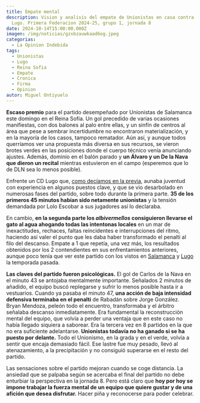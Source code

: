 ```yaml
---
title: Empate mental
description: Vision y analisis del empate de Unionistas en casa contra el CD
  Lugo. Primera Federacion 2024-25, grupo 1, jornada 8
date: 2024-10-14T15:00:00.000Z
imagen: /img/noticias/gzxbzauwkaad6og.jpeg
categorias:
  - La Opinion Indebida
tags:
  - Unionistas
  - Lugo
  - Reina Sofia
  - Empate
  - Cronica
  - Firma
  - Opinion
autor: Miguel Ontiyuelo
---
```

**Escaso premio** para el partido desempeñado por Unionistas de Salamanca este domingo en el Reina Sofía. Un gol precedido de varias ocasiones manifiestas, con dos balones al palo entre ellas, y un sinfín de centros al área que pese a sembrar incertidumbre no encontraron materialización, y en la mayoría de los casos, tampoco rematador. Aún así, y aunque todos querríamos ver una propuesta más diversa en sus recursos, se vieron brotes verdes en las posiciones donde el cuerpo técnico venía anunciando ajustes. Además, dominio en el balón parado y **un Álvaro y un De la Nava que dieron un recital** mientras estuvieron en el campo (esperemos que lo de DLN sea lo menos posible).

Enfrente un CD Lugo que, [como decíamos en la previa](https://www.youtube.com/watch?v=oeTz7f6BBbU), aunaba juventud con experiencia en algunos puestos clave, y que se vio desarbolado en numerosas fases del partido, sobre todo durante la primera parte. **35 de los primeros 45 minutos habían sido netamente unionistas** y la tensión demandada por Lolo Escobar a sus jugadores así lo declaraba.

En cambio, **en la segunda parte los *albivermellos* consiguieron llevarse el gato al agua ahogando todas las intentonas locales** en un mar de inexactitudes, rechaces, faltas reincidentes e interrupciones del ritmo, haciendo así valer el punto que les daba haber transformado el penalti al filo del descanso. Empate a 1 que repetía, una vez más, los resultados obtenidos por los 2 contendientes en sus enfrentamientos anteriores, aunque poco tenía que ver este partido con los vistos en [Salamanca](https://www.youtube.com/watch?v=PmdI7R5emds) y [Lugo](https://www.youtube.com/watch?v=AAT9XIWBD7A) la temporada pasada.

**Las claves del partido fueron psicológicas.** El gol de Carlos de la Nava en el minuto 43 se antojaba mentalmente importante. Señalados 2 minutos de añadido, el equipo buscó replegarse y sufrir lo menos posible hasta ir a vestuarios. Cuando ya pasaba el minuto 47, **una acción de baja intensidad defensiva terminaba en el penalti** de Rabadán sobre Jorge González. Bryan Mendoza, peleón todo el encuentro, transformaba y el árbitro señalaba descanso inmediatamente. Era fundamental la reconstrucción mental del equipo, que volvía a perder una ventaja que en este caso no había llegado siquiera a saborear. Era la tercera vez en 8 partidos en la que no era suficiente adelantarse. **Unionistas todavía no ha ganado si se ha puesto por delante.** Todo el Unionismo, en la grada y en el verde, volvía a sentir que encaja demasiado fácil. Ese lastre fue muy pesado, llevó al atenazamiento, a la precipitación y no consiguió superarse en el resto del partido.

Las sensaciones sobre el partido mejoran cuando se coge distancia. La ansiedad que se palpaba según se acercaba el final del partido no debe enturbiar la perspectiva en la jornada 8. Pero está claro que **hoy por hoy se impone trabajar la fuerza mental de un equipo que quiere gustar y de una afición que desea disfrutar.** Hacer piña y reconocerse para poder celebrar.
